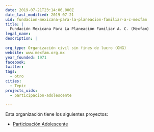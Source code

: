 ```yaml
---
date: 2019-07-21T23:14:06.000Z
date_last_modified: 2019-07-21
uid: fundacion-mexicana-para-la-planeacion-familiar-a-c-mexfam
title: |
  Fundación Mexicana Para La Planeación Familiar A. C. (Mexfam)
legal_name: 
description: |
  
org_type: Organización civil sin fines de lucro (ONG)
website: www.mexfam.org.mx
year_founded: 1971
facebook: 
twitter: 
tags:
  - otro
cities: 
  - Tepic
projects_uids:
  - participacion-adolescente

---
```


Esta organización tiene los siguientes proyectos:

- [Participación Adolescente](/proyectos/participacion-adolescente)
